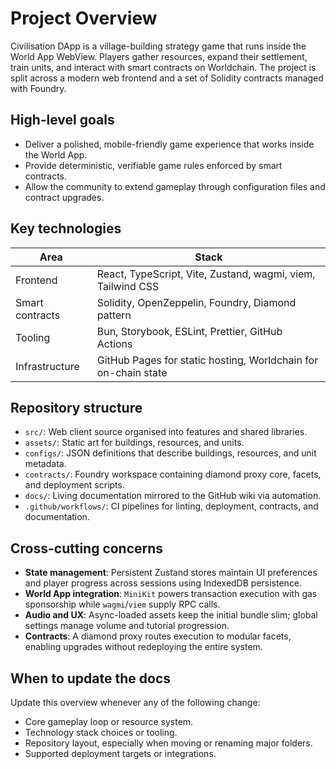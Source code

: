 # Project Overview

Civilisation DApp is a village-building strategy game that runs inside the World App WebView. Players gather resources, expand their settlement, train units, and interact with smart contracts on Worldchain. The project is split across a modern web frontend and a set of Solidity contracts managed with Foundry.

## High-level goals

- Deliver a polished, mobile-friendly game experience that works inside the World App.
- Provide deterministic, verifiable game rules enforced by smart contracts.
- Allow the community to extend gameplay through configuration files and contract upgrades.

## Key technologies

| Area            | Stack                                                          |
| --------------- | -------------------------------------------------------------- |
| Frontend        | React, TypeScript, Vite, Zustand, wagmi, viem, Tailwind CSS    |
| Smart contracts | Solidity, OpenZeppelin, Foundry, Diamond pattern               |
| Tooling         | Bun, Storybook, ESLint, Prettier, GitHub Actions               |
| Infrastructure  | GitHub Pages for static hosting, Worldchain for on-chain state |

## Repository structure

- `src/`: Web client source organised into features and shared libraries.
- `assets/`: Static art for buildings, resources, and units.
- `configs/`: JSON definitions that describe buildings, resources, and unit metadata.
- `contracts/`: Foundry workspace containing diamond proxy core, facets, and deployment scripts.
- `docs/`: Living documentation mirrored to the GitHub wiki via automation.
- `.github/workflows/`: CI pipelines for linting, deployment, contracts, and documentation.

## Cross-cutting concerns

- **State management**: Persistent Zustand stores maintain UI preferences and player progress across sessions using IndexedDB persistence.
- **World App integration**: `MiniKit` powers transaction execution with gas sponsorship while `wagmi`/`viem` supply RPC calls.
- **Audio and UX**: Async-loaded assets keep the initial bundle slim; global settings manage volume and tutorial progression.
- **Contracts**: A diamond proxy routes execution to modular facets, enabling upgrades without redeploying the entire system.

## When to update the docs

Update this overview whenever any of the following change:

- Core gameplay loop or resource system.
- Technology stack choices or tooling.
- Repository layout, especially when moving or renaming major folders.
- Supported deployment targets or integrations.
